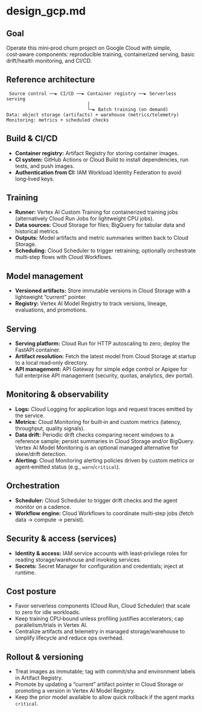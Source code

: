 # design_gcp.md 

## Goal
Operate this mini‑prod churn project on Google Cloud with simple, cost‑aware components: reproducible training, containerized serving, basic drift/health monitoring, and CI/CD. 

## Reference architecture 
```
 Source control ──► CI/CD ──► Container registry ──► Serverless serving
                              │
                              └─► Batch training (on demand)
Data: object storage (artifacts) + warehouse (metrics/telemetry)
Monitoring: metrics + scheduled checks
```

## Build & CI/CD 
- **Container registry:** Artifact Registry for storing container images.
- **CI system:** GitHub Actions or Cloud Build to install dependencies, run tests, and push images.
- **Authentication from CI:** IAM Workload Identity Federation to avoid long‑lived keys.

## Training 
- **Runner:** Vertex AI Custom Training for containerized training jobs (alternatively Cloud Run Jobs for lightweight CPU jobs).
- **Data sources:** Cloud Storage for files; BigQuery for tabular data and historical metrics.
- **Outputs:** Model artifacts and metric summaries written back to Cloud Storage.
- **Scheduling:** Cloud Scheduler to trigger retraining; optionally orchestrate multi‑step flows with Cloud Workflows.

## Model management 
- **Versioned artifacts:** Store immutable versions in Cloud Storage with a lightweight “current” pointer.
- **Registry:** Vertex AI Model Registry to track versions, lineage, evaluations, and promotions.

## Serving
- **Serving platform:** Cloud Run for HTTP autoscaling to zero; deploy the FastAPI container.
- **Artifact resolution:** Fetch the latest model from Cloud Storage at startup to a local read‑only directory.
- **API management:** API Gateway for simple edge control or Apigee for full enterprise API management (security, quotas, analytics, dev portal).

## Monitoring & observability
- **Logs:** Cloud Logging for application logs and request traces emitted by the service.
- **Metrics:** Cloud Monitoring for built‑in and custom metrics (latency, throughput, quality signals).
- **Data drift:** Periodic drift checks comparing recent windows to a reference sample; persist summaries in Cloud Storage and/or BigQuery. Vertex AI Model Monitoring is an optional managed alternative for skew/drift detection.
- **Alerting:** Cloud Monitoring alerting policies driven by custom metrics or agent‑emitted status (e.g., `warn`/`critical`).

## Orchestration 
- **Scheduler:** Cloud Scheduler to trigger drift checks and the agent monitor on a cadence.
- **Workflow engine:** Cloud Workflows to coordinate multi‑step jobs (fetch data → compute → persist).

## Security & access (services)
- **Identity & access:** IAM service accounts with least‑privilege roles for reading storage/warehouse and invoking services.
- **Secrets:** Secret Manager for configuration and credentials; inject at runtime.

## Cost posture
- Favor serverless components (Cloud Run, Cloud Scheduler) that scale to zero for idle workloads.
- Keep training CPU‑bound unless profiling justifies accelerators; cap parallelism/trials in Vertex AI.
- Centralize artifacts and telemetry in managed storage/warehouse to simplify lifecycle and reduce ops overhead.

## Rollout & versioning
- Treat images as immutable; tag with commit/sha and environment labels in Artifact Registry.
- Promote by updating a “current” artifact pointer in Cloud Storage or promoting a version in Vertex AI Model Registry.
- Keep the prior model available to allow quick rollback if the agent marks `critical`.

